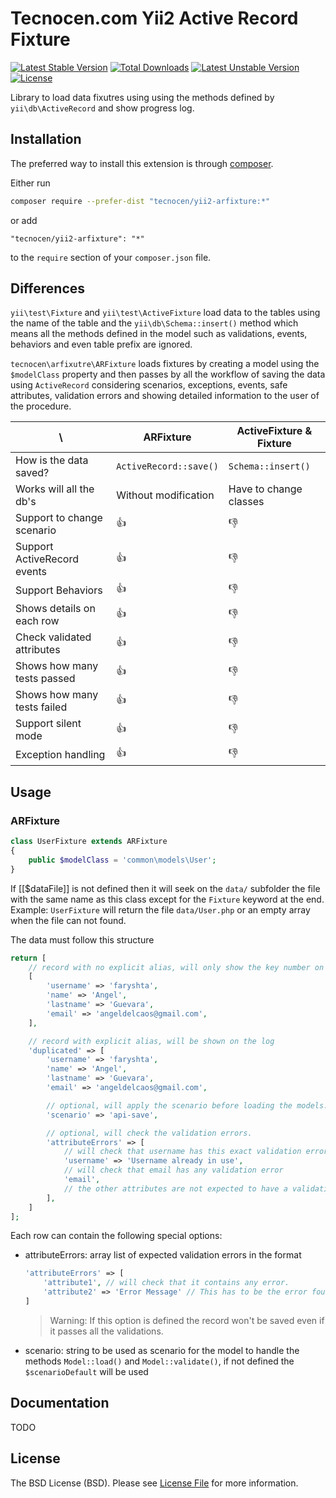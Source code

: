 Tecnocen.com Yii2 Active Record Fixture
=========================

[![Latest Stable Version](https://poser.pugx.org/tecnocen/yii2-arfixture/v/stable)](https://packagist.org/packages/tecnocen/yii2-arfixture) [![Total Downloads](https://poser.pugx.org/tecnocen/yii2-arfixture/downloads)](https://packagist.org/packages/tecnocen/yii2-arfixture) [![Latest Unstable Version](https://poser.pugx.org/tecnocen/yii2-arfixture/v/unstable)](https://packagist.org/packages/tecnocen/yii2-arfixture) [![License](https://poser.pugx.org/tecnocen/yii2-arfixture/license)](https://packagist.org/packages/tecnocen/yii2-arfixture)

Library to load data fixutres using using the methods defined by `yii\db\ActiveRecord` and show progress log.

## Installation

The preferred way to install this extension is through [composer](http://getcomposer.org/download/).

Either run

```bash
composer require --prefer-dist "tecnocen/yii2-arfixture:*"
```

or add

```
"tecnocen/yii2-arfixture": "*"
```

to the `require` section of your `composer.json` file.

## Differences

`yii\test\Fixture` and `yii\test\ActiveFixture` load data to the tables using
the name of the table and the `yii\db\Schema::insert()` method which means all
the methods defined in the model such as validations, events, behaviors and even
table prefix are ignored.

`tecnocen\arfixutre\ARFixture` loads fixtures by creating a model using the
`$modelClass` property and then passes by all the workflow of saving the data
using `ActiveRecord` considering scenarios, exceptions, events, safe attributes,
validation errors and showing detailed information to the user of the procedure.

| \                           | ARFixture              | ActiveFixture & Fixture
| --------------------------- | ---------------------- | -----------------------
| How is the data saved?      | `ActiveRecord::save()` | `Schema::insert()`
| Works will all the db's     | Without modification   | Have to change classes
| Support to change scenario  | :+1:                   | :-1:
| Support ActiveRecord events | :+1:                   | :-1:
| Support Behaviors           | :+1:                   | :-1:
| Shows details on each row   | :+1:                   | :-1:
| Check validated attributes  | :+1:                   | :-1:
| Shows how many tests passed | :+1:                   | :-1:
| Shows how many tests failed | :+1:                   | :-1:
| Support silent mode         | :+1:                   | :-1:
| Exception handling          | :+1:                   | :-1:

## Usage

### ARFixture

```php
class UserFixture extends ARFixture
{
    public $modelClass = 'common\models\User';
}
```

If [[$dataFile]] is not defined then it will seek on the `data/` subfolder the
file with the same name as this class except for the `Fixture` keyword at the
end. Example: `UserFixture` will return the file `data/User.php` or  an empty
array when the file can not found.

The data must follow this structure

```php
return [
    // record with no explicit alias, will only show the key number on the log.
    [
        'username' => 'faryshta',
        'name' => 'Angel',
        'lastname' => 'Guevara',
        'email' => 'angeldelcaos@gmail.com',
    ],

    // record with explicit alias, will be shown on the log
    'duplicated' => [
        'username' => 'faryshta',
        'name' => 'Angel',
        'lastname' => 'Guevara',
        'email' => 'angeldelcaos@gmail.com',

        // optional, will apply the scenario before loading the models.
        'scenario' => 'api-save',

        // optional, will check the validation errors.
        'attributeErrors' => [
            // will check that username has this exact validation error.
            'username' => 'Username already in use',
            // will check that email has any validation error
            'email',
            // the other attributes are not expected to have a validation error.
        ],
    ]    
];
```

Each row can contain the following special options:

- attributeErrors: array list of expected validation errors in the format
  ```php
  'attributeErrors' => [
      'attribute1', // will check that it contains any error.
      'attribute2' => 'Error Message' // This has to be the error found.
  ]
  ```
  > Warning: If this option is defined the record won't be saved even if
  > it passes all the validations.

- scenario: string to be used as scenario for the model to handle
  the methods `Model::load()` and `Model::validate()`, if not defined
  the `$scenarioDefault` will be used

## Documentation

TODO

## License

The BSD License (BSD). Please see [License File](LICENSE.md) for more information.
